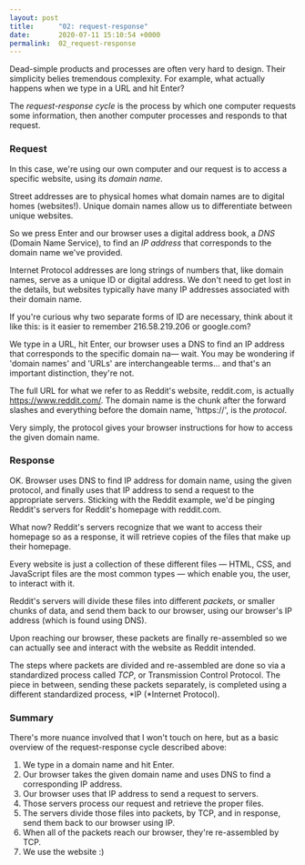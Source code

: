```yaml
---
layout: post
title:      "02: request-response"
date:       2020-07-11 15:10:54 +0000
permalink:  02_request-response
---
```



Dead-simple products and processes are often very hard to design. Their simplicity belies tremendous complexity. For example, what actually happens when we type in a URL and hit Enter?

The *request-response cycle* is the process by which one computer requests some information, then another computer processes and responds to that request. 

### Request

In this case, we're using our own computer and our request is to access a specific website, using its *domain name*. 

Street addresses are to physical homes what domain names are to digital homes (websites!). Unique domain names allow us to differentiate between unique websites.

So we press Enter and our browser uses a digital address book, a *DNS* (Domain Name Service), to find an *IP address* that corresponds to the domain name we've provided.

Internet Protocol addresses are long strings of numbers that, like domain names, serve as a unique ID or digital address. We don't need to get lost in the details, but websites typically have many IP addresses associated with their domain name.

If you're curious why two separate forms of ID are necessary, think about it like this: is it easier to remember 216.58.219.206 or google.com?

We type in a URL, hit Enter, our browser uses a DNS to find an IP address that corresponds to the specific domain na— wait. You may be wondering if 'domain names' and 'URLs'  are interchangeable terms... and that's an important distinction, they're not.

The full URL for what we refer to as Reddit's website, reddit.com, is actually https://www.reddit.com/. The domain name is the chunk after the forward slashes and everything before the domain name, 'https://', is the *protocol*. 

Very simply, the protocol gives your browser instructions for how to access the given domain name.

### Response

OK. Browser uses DNS to find IP address for domain name, using the given protocol, and finally uses that IP address to send a request to the appropriate servers. Sticking with the Reddit example, we'd be pinging Reddit's servers for Reddit's homepage with reddit.com.

What now? Reddit's servers recognize that we want to access their homepage so as a response, it will retrieve copies of the files that make up their homepage.

Every website is just a collection of these different files — HTML, CSS, and JavaScript files are the most common types — which enable you, the user, to interact with it.

Reddit's servers will divide these files into different *packets*, or smaller chunks of data, and send them back to our browser, using our browser's IP address (which is found using DNS).

Upon reaching our browser, these packets are finally re-assembled so we can actually see and interact with the website as Reddit intended.

The steps where packets are divided and re-assembled are done so via a standardized process called *TCP*, or Transmission Control Protocol. The piece in between, sending these packets separately, is completed using a different standardized process, *IP (*Internet Protocol).

### Summary

There's more nuance involved that I won't touch on here, but as a basic overview of the request-response cycle described above:

1. We type in a domain name and hit Enter.
2. Our browser takes the given domain name and uses DNS to find a corresponding IP address.
3. Our browser uses that IP address to send a request to servers.
4. Those servers process our request and retrieve the proper files.
5. The servers divide those files into packets, by TCP, and in response, send them back to our browser using IP.
6. When all of the packets reach our browser, they're re-assembled by TCP.
7. We use the website :)
